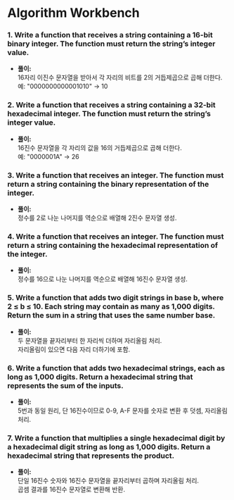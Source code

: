 # Algorithm Workbench
### 1. Write a function that receives a string containing a 16-bit binary integer. The function must return the string’s integer value.
- **풀이:**  
  16자리 이진수 문자열을 받아서 각 자리의 비트를 2의 거듭제곱으로 곱해 더한다.  
  예: "0000000000001010" → 10
### 2. Write a function that receives a string containing a 32-bit hexadecimal integer. The function must return the string’s integer value.
- **풀이:**  
  16진수 문자열을 각 자리의 값을 16의 거듭제곱으로 곱해 더한다.  
  예: "0000001A" → 26
### 3. Write a function that receives an integer. The function must return a string containing the binary representation of the integer.
- **풀이:**  
  정수를 2로 나눈 나머지를 역순으로 배열해 2진수 문자열 생성.
### 4. Write a function that receives an integer. The function must return a string containing the hexadecimal representation of the integer.
- **풀이:**  
  정수를 16으로 나눈 나머지를 역순으로 배열해 16진수 문자열 생성.
### 5. Write a function that adds two digit strings in base b, where 2 ≤ b ≤ 10. Each string may contain as many as 1,000 digits. Return the sum in a string that uses the same number base.
- **풀이:**  
  두 문자열을 끝자리부터 한 자리씩 더하며 자리올림 처리.  
  자리올림이 있으면 다음 자리 더하기에 포함.
### 6. Write a function that adds two hexadecimal strings, each as long as 1,000 digits. Return a hexadecimal string that represents the sum of the inputs.
- **풀이:**  
  5번과 동일 원리, 단 16진수이므로 0-9, A-F 문자를 숫자로 변환 후 덧셈, 자리올림 처리.
### 7. Write a function that multiplies a single hexadecimal digit by a hexadecimal digit string as long as 1,000 digits. Return a hexadecimal string that represents the product.
- **풀이:**  
  단일 16진수 숫자와 16진수 문자열을 끝자리부터 곱하며 자리올림 처리.  
  곱셈 결과를 16진수 문자열로 변환해 반환.
